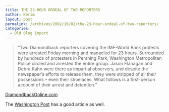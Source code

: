 ```yaml
---
title: THE 23-HOUR ORDEAL OF TWO REPORTERS
author: Kerim
layout: post
permalink: /archives/2002/10/02/the-23-hour-ordeal-of-two-reporters/
categories:
  - Old Blog Import
---
```


>   &#8220;Two Diamondback reporters covering the IMF-World Bank protests were arrested Friday morning and manacled for 23 hours. Surrounded by hundreds of protesters in Pershing Park, Washington Metropolitan Police circled and arrested the entire group. Jason Flanagan and Debra Kahn were there as impartial observers, and despite the newspaper&#8217;s efforts to release them, they were stripped of all their possessions &#8211; even their shoelaces. What follows is a first-person account of their arrest and detention.&#8221;


<a href="http://www.inform.umd.edu/News/Diamondback/archives/2002/09/30/news2.html" onclick="_gaq.push(['_trackEvent', 'outbound-article', 'http://www.inform.umd.edu/News/Diamondback/archives/2002/09/30/news2.html', 'DiamondbackOnline.com']);" >DiamondbackOnline.com</a>

The <a href="http://www.washingtonpost.com/wp-dyn/articles/A13900-2002Sep27.html" onclick="_gaq.push(['_trackEvent', 'outbound-article', 'http://www.washingtonpost.com/wp-dyn/articles/A13900-2002Sep27.html', 'Washington Post']);" >Washington Post</a> has a good article as well.

